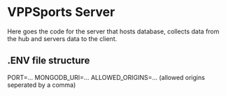 # VPPSports Server

Here goes the code for the server that hosts database, collects data from the hub and servers data to the client.

## .ENV file structure

PORT=...
MONGODB_URI=...
ALLOWED_ORIGINS=... (allowed origins seperated by a comma)
